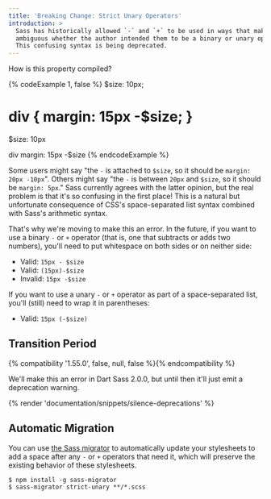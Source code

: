 ```yaml
---
title: 'Breaking Change: Strict Unary Operators'
introduction: >
  Sass has historically allowed `-` and `+` to be used in ways that make it
  ambiguous whether the author intended them to be a binary or unary operator.
  This confusing syntax is being deprecated.
---
```


How is this property compiled?

<!-- prettier-ignore-start -->
{% codeExample 1, false %}
$size: 10px;

div {
  margin: 15px -$size;
}
===
$size: 10px

div
  margin: 15px -$size
{% endcodeExample %}
<!-- prettier-ignore-end -->

Some users might say "the `-` is attached to `$size`, so it should be `margin:
20px -10px`". Others might say "the `-` is between `20px` and `$size`, so it
should be `margin: 5px`." Sass currently agrees with the latter opinion, but the
real problem is that it's so confusing in the first place! This is a natural but
unfortunate consequence of CSS's space-separated list syntax combined with
Sass's arithmetic syntax.

That's why we're moving to make this an error. In the future, if you want to use
a binary `-` or `+` operator (that is, one that subtracts or adds two numbers),
you'll need to put whitespace on both sides or on neither side:

- Valid: `15px - $size`
- Valid: `(15px)-$size`
- Invalid: `15px -$size`

If you want to use a unary `-` or `+` operator as part of a space-separated
list, you'll (still) need to wrap it in parentheses:

- Valid: `15px (-$size)`

## Transition Period

{% compatibility '1.55.0', false, null, false %}{% endcompatibility %}

We'll make this an error in Dart Sass 2.0.0, but until then it'll just emit a
deprecation warning.

{% render 'documentation/snippets/silence-deprecations' %}

## Automatic Migration

You can use [the Sass migrator] to automatically update your stylesheets to add
a space after any `-` or `+` operators that need it, which will preserve the
existing behavior of these stylesheets.

[the Sass migrator]: https://github.com/sass/migrator#readme

```shellsession
$ npm install -g sass-migrator
$ sass-migrator strict-unary **/*.scss
```
